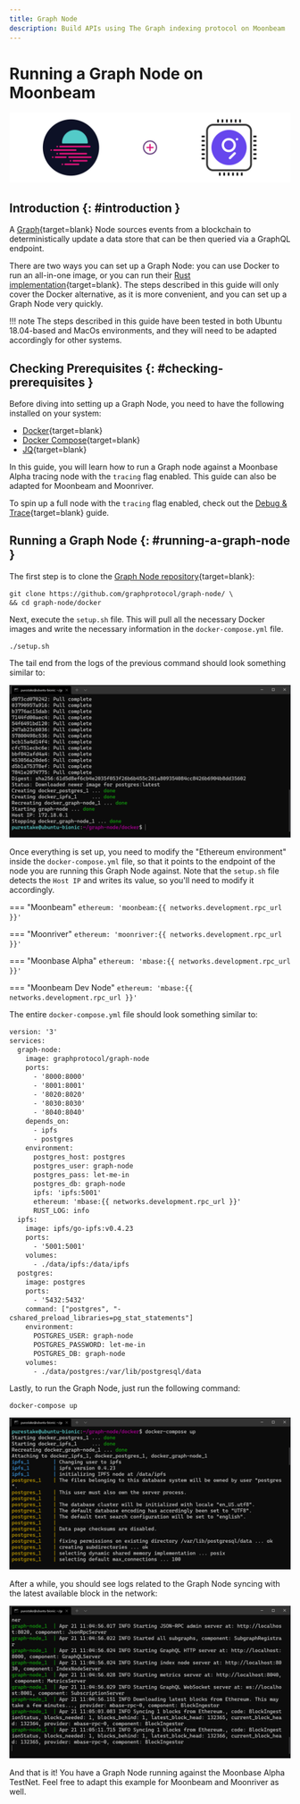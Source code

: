 ```yaml
---
title: Graph Node
description: Build APIs using The Graph indexing protocol on Moonbeam
---
```


# Running a Graph Node on Moonbeam

![The Graph Node on Moonbeam](/images/node-operators/indexer-nodes/the-graph/the-graph-node-banner.png)

## Introduction {: #introduction } 

A [Graph](https://thegraph.com/){target=blank} Node sources events from a blockchain to deterministically update a data store that can be then queried via a GraphQL endpoint.

There are two ways you can set up a Graph Node: you can use Docker to run an all-in-one image, or you can run their [Rust implementation](https://github.com/graphprotocol/graph-node){target=blank}. The steps described in this guide will only cover the Docker alternative, as it is more convenient, and you can set up a Graph Node very quickly.

!!! note
    The steps described in this guide have been tested in both Ubuntu 18.04-based and MacOs environments, and they will need to be adapted accordingly for other systems.

## Checking Prerequisites {: #checking-prerequisites } 

Before diving into setting up a Graph Node, you need to have the following installed on your system:

 - [Docker](https://docs.docker.com/get-docker/){target=blank}
 - [Docker Compose](https://docs.docker.com/compose/install/){target=blank}
 - [JQ](https://stedolan.github.io/jq/download/){target=blank}

In this guide, you will learn how to run a Graph node against a Moonbase Alpha tracing node with the `tracing` flag enabled. This guide can also be adapted for Moonbeam and Moonriver.

To spin up a full node with the `tracing` flag enabled, check out the [Debug & Trace](/node-operators/networks/tracing-node){target=blank} guide.

## Running a Graph Node {: #running-a-graph-node } 

The first step is to clone the [Graph Node repository](https://github.com/graphprotocol/graph-node/){target=blank}:

```
git clone https://github.com/graphprotocol/graph-node/ \
&& cd graph-node/docker
```

Next, execute the `setup.sh` file. This will pull all the necessary Docker images and write the necessary information in the `docker-compose.yml` file.

```
./setup.sh
```

The tail end from the logs of the previous command should look something similar to:

![Graph Node setup](/images/node-operators/indexer-nodes/the-graph/the-graph-node-1.png)

Once everything is set up, you need to modify the "Ethereum environment" inside the `docker-compose.yml` file, so that it points to the endpoint of the node you are running this Graph Node against. Note that the `setup.sh` file detects the `Host IP` and writes its value, so you'll need to modify it accordingly.

=== "Moonbeam"
    ```
    ethereum: 'moonbeam:{{ networks.development.rpc_url }}'
    ```

=== "Moonriver"
    ```
    ethereum: 'moonriver:{{ networks.development.rpc_url }}'
    ```

=== "Moonbase Alpha"
    ```
    ethereum: 'mbase:{{ networks.development.rpc_url }}'
    ```

=== "Moonbeam Dev Node"
    ```
    ethereum: 'mbase:{{ networks.development.rpc_url }}'
    ```

The entire `docker-compose.yml` file should look something similar to:

```
version: '3'
services:
  graph-node:
    image: graphprotocol/graph-node
    ports:
      - '8000:8000'
      - '8001:8001'
      - '8020:8020'
      - '8030:8030'
      - '8040:8040'
    depends_on:
      - ipfs
      - postgres
    environment:
      postgres_host: postgres
      postgres_user: graph-node
      postgres_pass: let-me-in
      postgres_db: graph-node
      ipfs: 'ipfs:5001'
      ethereum: 'mbase:{{ networks.development.rpc_url }}'
      RUST_LOG: info
  ipfs:
    image: ipfs/go-ipfs:v0.4.23
    ports:
      - '5001:5001'
    volumes:
      - ./data/ipfs:/data/ipfs
  postgres:
    image: postgres
    ports:
      - '5432:5432'
    command: ["postgres", "-cshared_preload_libraries=pg_stat_statements"]
    environment:
      POSTGRES_USER: graph-node
      POSTGRES_PASSWORD: let-me-in
      POSTGRES_DB: graph-node
    volumes:
      - ./data/postgres:/var/lib/postgresql/data
```

Lastly, to run the Graph Node, just run the following command:

```
docker-compose up
```

![Graph Node compose up](/images/node-operators/indexer-nodes/the-graph/the-graph-node-2.png)

After a while, you should see logs related to the Graph Node syncing with the latest available block in the network:

![Graph Node logs](/images/node-operators/indexer-nodes/the-graph/the-graph-node-3.png)

And that is it! You have a Graph Node running against the Moonbase Alpha TestNet. Feel free to adapt this example for Moonbeam and Moonriver as well.
